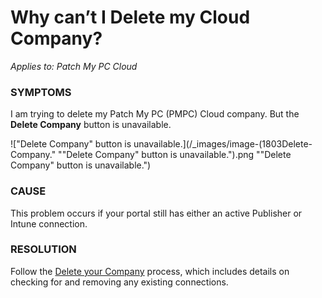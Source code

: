 # Why can’t I Delete my Cloud Company?

_Applies to: Patch My PC Cloud_

### SYMPTOMS

I am trying to delete my Patch My PC (PMPC) Cloud company. But the **Delete Company** button is unavailable.

!["Delete Company" button is unavailable.](/_images/image-(1803Delete-Company." "\"Delete Company\" button is unavailable.").png "&#x22;Delete Company&#x22; button is unavailable.")

### CAUSE

This problem occurs if your portal still has either an active Publisher or Intune connection.

### RESOLUTION

Follow the [Delete your Company](../../cloud-administration/manage-your-cloud-company/delete-your-cloud-company.md) process, which includes details on checking for and removing any existing connections.